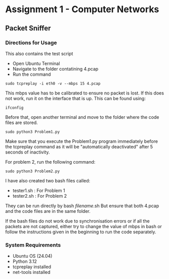 # Assignment 1 - Computer Networks
## Packet Sniffer

### Directions for Usage
 This also contains the test script

 - Open Ubuntu Terminal
 - Navigate to the folder contatining 4.pcap
 - Run the command
 ```
 sudo tcpreplay -i eth0 -v --mbps 15 4.pcap
 ```
 This mbps value has to be calibrated to ensure no packet is lost.
 If this does not work, run it on the interface that is up. This can be found using:
 ```
 ifconfig
 ```
Before that, open another terminal and move to the folder where the code files are stored.
```
sudo python3 Problem1.py
```
Make sure that you execute the Problem1.py program immediately before the tcpreplay command as it will be "automatically deactivated" after 5 seconds of inactivity.

For problem 2, run the following command:
```
sudo python3 Problem2.py
```

I have also created two bash files called:
- tester1.sh : For Problem 1
- tester2.sh : For Problem 2

They can be run directly by bash _filename_.sh
But ensure that both 4.pcap and the code files are in the same folder.

If the bash files do not work due to synchronisation errors or if all the packets are not captured, either try to change the value of mbps in bash or follow the instructions given in the beginning to run the code separately.


### System Requirements
- Ubuntu OS (24.04)
- Python 3.12 
- tcpreplay installed
- net-tools installed